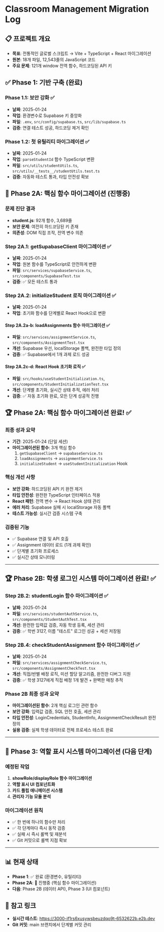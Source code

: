 # Classroom Management Migration Log

## 📋 프로젝트 개요
- **목표**: 전통적인 글로벌 스크립트 → Vite + TypeScript + React 마이그레이션
- **원본**: 18개 파일, 12,543줄의 JavaScript 코드
- **주요 문제**: 121개 window 전역 함수, 하드코딩된 API 키

## ✅ Phase 1: 기반 구축 (완료)

### Phase 1.1: 보안 강화 ✅
- **날짜**: 2025-01-24
- **작업**: 환경변수로 Supabase 키 중앙화
- **파일**: `.env`, `src/config/supabase.ts`, `src/lib/supabase.ts`
- **검증**: 연결 테스트 성공, 하드코딩 제거 확인

### Phase 1.2: 첫 유틸리티 마이그레이션 ✅
- **날짜**: 2025-01-24  
- **작업**: `parseStudentId` 함수 TypeScript 변환
- **파일**: `src/utils/studentUtils.ts`, `src/utils/__tests__/studentUtils.test.ts`
- **검증**: 자동화 테스트 통과, 타입 안전성 확보

## 🔄 Phase 2A: 핵심 함수 마이그레이션 (진행중)

### 문제 진단 결과
- **student.js**: 92개 함수, 3,689줄
- **보안 문제**: 여전히 하드코딩된 키 존재
- **의존성**: DOM 직접 조작, 전역 변수 의존

### Step 2A.1: getSupabaseClient 마이그레이션 ✅
- **날짜**: 2025-01-24
- **작업**: 원본 함수를 TypeScript로 안전하게 변환
- **파일**: `src/services/supabaseService.ts`, `src/components/SupabaseTest.tsx`
- **검증**: ✅ 모든 테스트 통과

### Step 2A.2: initializeStudent 로직 마이그레이션 ✅
- **날짜**: 2025-01-24
- **작업**: 초기화 함수를 단계별로 React Hook으로 변환

#### Step 2A.2a-b: loadAssignments 함수 마이그레이션 ✅
- **파일**: `src/services/assignmentService.ts`, `src/components/AssignmentTest.tsx`
- **개선**: Supabase 우선, localStorage 폴백, 완전한 타입 정의
- **검증**: ✅ Supabase에서 1개 과제 로드 성공

#### Step 2A.2c-d: React Hook 초기화 로직 ✅
- **파일**: `src/hooks/useStudentInitialization.ts`, `src/components/StudentInitializationTest.tsx`
- **개선**: 단계별 초기화, 실시간 상태 추적, 에러 처리
- **검증**: ✅ 자동 초기화 완료, 모든 단계 성공적 진행

## 🏆 Phase 2A: 핵심 함수 마이그레이션 완료! ✅

### 최종 성과 요약
- **기간**: 2025-01-24 (단일 세션)
- **마이그레이션된 함수**: 3개 핵심 함수
  1. `getSupabaseClient` → `supabaseService.ts`
  2. `loadAssignments` → `assignmentService.ts` 
  3. `initializeStudent` → `useStudentInitialization` Hook

### 핵심 개선 사항
- **보안 강화**: 하드코딩된 API 키 완전 제거
- **타입 안전성**: 완전한 TypeScript 인터페이스 적용
- **React 패턴**: 전역 변수 → React Hook 상태 관리
- **에러 처리**: Supabase 실패 시 localStorage 자동 폴백
- **테스트 가능성**: 실시간 검증 시스템 구축

### 검증된 기능
- ✅ Supabase 연결 및 API 호출
- ✅ Assignment 데이터 로드 (1개 과제 확인)
- ✅ 단계별 초기화 프로세스
- ✅ 실시간 상태 모니터링

---

## 🏆 Phase 2B: 학생 로그인 시스템 마이그레이션 완료! ✅

### Step 2B.2: studentLogin 함수 마이그레이션 ✅
- **날짜**: 2025-01-24
- **파일**: `src/services/studentAuthService.ts`, `src/components/StudentAuthTest.tsx`
- **개선**: 완전한 입력값 검증, 자동 학생 등록, 세션 관리
- **검증**: ✅ 학번 3127, 이름 "테스트" 로그인 성공 + 세션 저장됨

### Step 2B.4: checkStudentAssignment 함수 마이그레이션 ✅
- **날짜**: 2025-01-24
- **파일**: `src/services/assignmentCheckService.ts`, `src/components/AssignmentCheckTest.tsx`
- **개선**: 직접/반별 배정 로직, 미션 할당 알고리즘, 완전한 디버그 지원
- **검증**: ✅ 학생 3127에게 직접 배정 1개 발견 + 완벽한 매칭 추적

### Phase 2B 최종 성과 요약
- **마이그레이션된 함수**: 2개 핵심 로그인 관련 함수
- **보안 강화**: 입력값 검증, SQL 안전 호출, 세션 관리
- **타입 안전성**: LoginCredentials, StudentInfo, AssignmentCheckResult 완전 정의
- **실용 검증**: 실제 학생 데이터로 전체 프로세스 테스트 완료

---

## 🚀 Phase 3: 역할 표시 시스템 마이그레이션 (다음 단계)

### 예정된 작업
1. **showRole/displayRole 함수 마이그레이션**
2. **역할 표시 UI 컴포넌트화**  
3. **카드 플립 애니메이션 시스템**
4. **관리자 기능 모듈 분석**

### 마이그레이션 원칙
- ✅ 한 번에 하나의 함수만 처리
- ✅ 각 단계마다 즉시 동작 검증
- ✅ 실패 시 즉시 롤백 및 재분석
- ✅ Git 커밋으로 롤백 지점 확보

---

## 📊 현재 상태
- **Phase 1**: ✅ 완료 (환경변수, 유틸리티)
- **Phase 2A**: 🔄 진행중 (핵심 함수 마이그레이션)
- **다음**: Phase 2B (데이터 API), Phase 3 (UI 컴포넌트)

## 🔗 참고 링크
- **실시간 테스트**: https://3000-if1rs6xusywsbeuzdqo9t-6532622b.e2b.dev
- **Git 커밋**: main 브랜치에서 단계별 커밋 관리